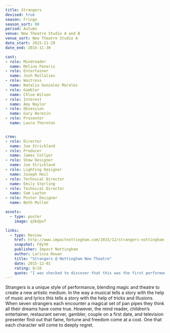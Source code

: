```yaml
---
title: Strangers
devised: true
season: Fringe
season_sort: 90
period: Autumn
venue: New Theatre Studio A and B
venue_sort: New Theatre Studio A
date_start: 2015-11-29
date_end: 2015-11-30

cast:
- role: Mindreader
  name: Melina Paneris
- role: Entertainer
  name: Josh Mallalieu
- role: Waitress
  name: Natalia Gonzalez Morales
- role: Gambler
  name: Chloe Wilson
- role: Interest
  name: Amy Naylor
- role: Obsession
  name: Gary Berezin
- role: Presenter
  name: Laura Thornton


crew:
- role: Director
  name: Joe Strickland
- role: Producer
  name: James Collyer
- role: Show Designer
  name: Joe Strickland
- role: Lighting Designer
  name: Joseph Heil
- role: Technical Director
  name: Emily Sterling
- role: Technical Director
  name: Sam Layton
- role: Poster Designer
  name: Beth Mullen

assets:
  - type: poster
    image: q3kdpxT

links:
  - type: Review
    href: http://www.impactnottingham.com/2015/12/strangers-nottingham-new-theatre/
    snapshot: F0yYK
    publisher: Impact Nottingham
    author: Larissa Rowan
    title: "Strangers @ Nottingham New Theatre"
    date: 2015-12-01
    rating: 8/10
    quote: "I was shocked to discover that this was the first performance for many of the cast members, as they delivered a solid and powerful production, along with the production crew. "
---
```


Strangers is a unique style of performance, blending magic and theatre to create a new artistic medium. In the way a musical tells a story with the help of music and lyrics this tells a story with the help of tricks and illusions. When seven strangers each encounter a magical set of pan pipes they think all their dreams have come true. However, the mind reader, children’s entertainer, restaurant server, gambler, couple on a first date, and television presenter find out that fame, fortune and freedom come at a cost. One that each character will come to deeply regret.

